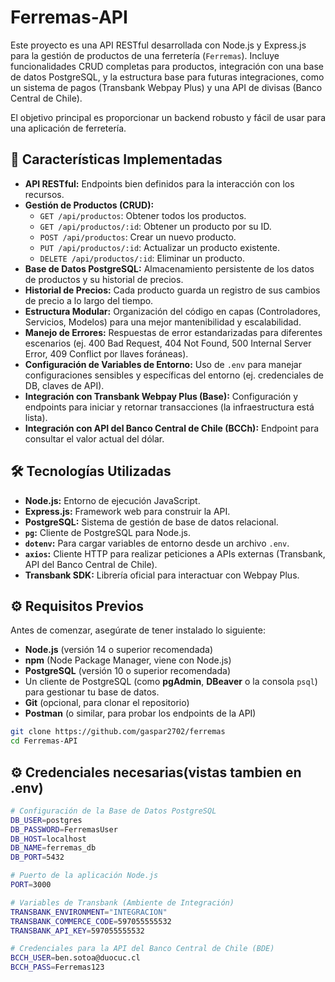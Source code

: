 # Ferremas-API

Este proyecto es una API RESTful desarrollada con Node.js y Express.js para la gestión de productos de una ferretería (`Ferremas`). Incluye funcionalidades CRUD completas para productos, integración con una base de datos PostgreSQL, y la estructura base para futuras integraciones, como un sistema de pagos (Transbank Webpay Plus) y una API de divisas (Banco Central de Chile).

El objetivo principal es proporcionar un backend robusto y fácil de usar para una aplicación de ferretería.

## 🚀 Características Implementadas

* **API RESTful:** Endpoints bien definidos para la interacción con los recursos.
* **Gestión de Productos (CRUD):**
    * `GET /api/productos`: Obtener todos los productos.
    * `GET /api/productos/:id`: Obtener un producto por su ID.
    * `POST /api/productos`: Crear un nuevo producto.
    * `PUT /api/productos/:id`: Actualizar un producto existente.
    * `DELETE /api/productos/:id`: Eliminar un producto.
* **Base de Datos PostgreSQL:** Almacenamiento persistente de los datos de productos y su historial de precios.
* **Historial de Precios:** Cada producto guarda un registro de sus cambios de precio a lo largo del tiempo.
* **Estructura Modular:** Organización del código en capas (Controladores, Servicios, Modelos) para una mejor mantenibilidad y escalabilidad.
* **Manejo de Errores:** Respuestas de error estandarizadas para diferentes escenarios (ej. 400 Bad Request, 404 Not Found, 500 Internal Server Error, 409 Conflict por llaves foráneas).
* **Configuración de Variables de Entorno:** Uso de `.env` para manejar configuraciones sensibles y específicas del entorno (ej. credenciales de DB, claves de API).
* **Integración con Transbank Webpay Plus (Base):** Configuración y endpoints para iniciar y retornar transacciones (la infraestructura está lista).
* **Integración con API del Banco Central de Chile (BCCh):** Endpoint para consultar el valor actual del dólar.

## 🛠️ Tecnologías Utilizadas

* **Node.js:** Entorno de ejecución JavaScript.
* **Express.js:** Framework web para construir la API.
* **PostgreSQL:** Sistema de gestión de base de datos relacional.
* **`pg`:** Cliente de PostgreSQL para Node.js.
* **`dotenv`:** Para cargar variables de entorno desde un archivo `.env`.
* **`axios`:** Cliente HTTP para realizar peticiones a APIs externas (Transbank, API del Banco Central de Chile).
* **Transbank SDK:** Librería oficial para interactuar con Webpay Plus.

## ⚙️ Requisitos Previos

Antes de comenzar, asegúrate de tener instalado lo siguiente:

* **Node.js** (versión 14 o superior recomendada)
* **npm** (Node Package Manager, viene con Node.js)
* **PostgreSQL** (versión 10 o superior recomendada)
* Un cliente de PostgreSQL (como **pgAdmin**, **DBeaver** o la consola `psql`) para gestionar tu base de datos.
* **Git** (opcional, para clonar el repositorio)
* **Postman** (o similar, para probar los endpoints de la API)

```bash
git clone https://github.com/gaspar2702/ferremas
cd Ferremas-API
```
## ⚙️ Credenciales necesarias(vistas tambien en .env)
```bash
# Configuración de la Base de Datos PostgreSQL
DB_USER=postgres
DB_PASSWORD=FerremasUser
DB_HOST=localhost
DB_NAME=ferremas_db
DB_PORT=5432

# Puerto de la aplicación Node.js
PORT=3000

# Variables de Transbank (Ambiente de Integración)
TRANSBANK_ENVIRONMENT="INTEGRACION"
TRANSBANK_COMMERCE_CODE=597055555532
TRANSBANK_API_KEY=597055555532

# Credenciales para la API del Banco Central de Chile (BDE)
BCCH_USER=ben.sotoa@duocuc.cl
BCCH_PASS=Ferremas123
```